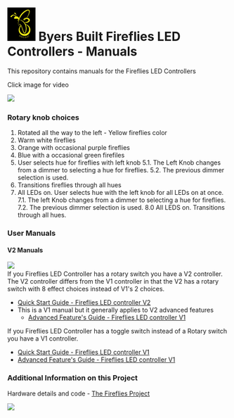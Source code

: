 # <img src="/assets/Fireflies_logo_2_0.png" width="64"> Byers Built Fireflies LED Controllers - Manuals
This repository contains manuals for the Fireflies LED Controllers

Click image for video

[<img src="/assets/20240608_155041.jpg" width="500">](https://photos.app.goo.gl/UaPuwaba9bqjVWHB6)

### Rotary knob choices
1. Rotated all the way to the left - Yellow fireflies color
2. Warm white fireflies
3. Orange with occasional purple fireflies
4. Blue with a occasional green firefiles
5. User selects hue for fireflies with left knob
5.1. The Left Knob changes from a dimmer to selecting a hue for fireflies.
5.2. The previous dimmer selection is used.
6. Transitions fireflies through all hues
7. All LEDs on. User selects hue with the left knob for all LEDs on at once.
7.1. The left Knob changes from a dimmer to selecting a hue for fireflies.
7.2. The previous dimmer selection is used.
8.0 All LEDS on. Transitions through all hues.

### User Manuals

#### V2 Manuals
<img src="/assets/Fireflies_2_1_0_box_open.png" width="500">
<br>
If you Fireflies LED Controller has a rotary switch you have a V2 controller.
The V2 controller differs from the V1 controller in that the V2 has a rotary switch with 8 effect choices instead of V1's 2 choices.

* [Quick Start Guide - Fireflies LED controller V2](user_manuals/Fireflies_controller_std_v1.md)
* This is a V1 manual but it generally applies to V2 advanced features
  * [Advanced Feature's Guide - Fireflies LED controller V1](user_manuals/v1_advanced_features.md)

If you Fireflies LED Controller has a toggle switch instead of a Rotary switch you have a V1 controller.
* [Quick Start Guide - Fireflies LED controller V1](user_manuals/Fireflies_controller_std_v1_updated.md)
* [Advanced Feature's Guide - Fireflies LED controller V1](user_manuals/v1_advanced_features.md)

### Additional Information on this Project
Hardware details and code - [The Fireflies Project](https://github.com/JamesByers/fireflies_project)

<img src="assets/Fireflies_2_1_0_open_box_bottom.png" width="500">
